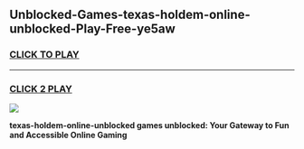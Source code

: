 
## Unblocked-Games-texas-holdem-online-unblocked-Play-Free-ye5aw
<h3>
<a href="https://premium76.site?title=texas-holdem-online-unblocked&ref=12A">CLICK TO PLAY</a></h3>
<hr>

<h3>
<a href="https://premium76.site?title=texas-holdem-online-unblocked&ref=12A">CLICK 2 PLAY</a>
  
</h3>

<a href="https://premium76.site?title=texas-holdem-online-unblocked&ref=12A"><img src="https://clearcache.store/games.png"></a>


**texas-holdem-online-unblocked games unblocked: Your Gateway to Fun and Accessible Online Gaming**
